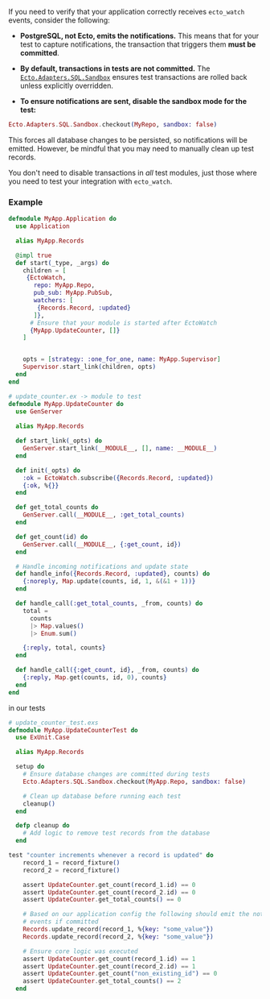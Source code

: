 If you need to verify that your application correctly receives `ecto_watch` events, consider the following:  

- **PostgreSQL, not Ecto, emits the notifications.** This means that for your test to capture notifications, the transaction that triggers them **must be committed**.

- **By default, transactions in tests are not committed.** The [`Ecto.Adapters.SQL.Sandbox`](https://hexdocs.pm/ecto_sql/Ecto.Adapters.SQL.Sandbox.html) ensures test transactions are rolled back unless explicitly overridden.

- **To ensure notifications are sent, disable the sandbox mode for the test:**

```elixir
Ecto.Adapters.SQL.Sandbox.checkout(MyRepo, sandbox: false)
```

This forces all database changes to be persisted, so notifications will be emitted. However, be mindful that you may need to manually clean up test records.

You don't need to disable transactions in *all* test modules, just those where you need to test your integration with `ecto_watch`.

### Example

```elixir
defmodule MyApp.Application do
  use Application

  alias MyApp.Records

  @impl true
  def start(_type, _args) do
    children = [
     {EctoWatch,
       repo: MyApp.Repo,
       pub_sub: MyApp.PubSub,
       watchers: [ 
        {Records.Record, :updated}
       ]},
      # Ensure that your module is started after EctoWatch
      {MyApp.UpdateCounter, []}
    ]


    opts = [strategy: :one_for_one, name: MyApp.Supervisor]
    Supervisor.start_link(children, opts)
  end
end
```

```elixir
# update_counter.ex -> module to test
defmodule MyApp.UpdateCounter do
  use GenServer
  
  alias MyApp.Records

  def start_link(_opts) do
    GenServer.start_link(__MODULE__, [], name: __MODULE__)
  end

  def init(_opts) do
    :ok = EctoWatch.subscribe({Records.Record, :updated})
    {:ok, %{}}
  end

  def get_total_counts do
    GenServer.call(__MODULE__, :get_total_counts)
  end

  def get_count(id) do
    GenServer.call(__MODULE__, {:get_count, id})
  end

  # Handle incoming notifications and update state
  def handle_info({Records.Record, :updated}, counts) do
    {:noreply, Map.update(counts, id, 1, &(&1 + 1))}
  end

  def handle_call(:get_total_counts, _from, counts) do
    total =
      counts
      |> Map.values()
      |> Enum.sum()

    {:reply, total, counts}
  end

  def handle_call({:get_count, id}, _from, counts) do
    {:reply, Map.get(counts, id, 0), counts}
  end
end
```

in our tests

```elixir
# update_counter_test.exs
defmodule MyApp.UpdateCounterTest do
  use ExUnit.Case

  alias MyApp.Records

  setup do
    # Ensure database changes are committed during tests
    Ecto.Adapters.SQL.Sandbox.checkout(MyApp.Repo, sandbox: false)

    # Clean up database before running each test
    cleanup()
  end

  defp cleanup do
    # Add logic to remove test records from the database
  end

test "counter increments whenever a record is updated" do  
    record_1 = record_fixture()
    record_2 = record_fixture()

    assert UpdateCounter.get_count(record_1.id) == 0
    assert UpdateCounter.get_count(record_2.id) == 0
    assert UpdateCounter.get_total_counts() == 0

    # Based on our application config the following should emit the notifications
    # events if committed
    Records.update_record(record_1, %{key: "some_value"})
    Records.update_record(record_2, %{key: "some_value"})

    # Ensure core logic was executed
    assert UpdateCounter.get_count(record_1.id) == 1
    assert UpdateCounter.get_count(record_2.id) == 1
    assert UpdateCounter.get_count("non_existing_id") == 0
    assert UpdateCounter.get_total_counts() == 2
  end
```
